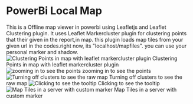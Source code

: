 # PowerBi Local Map
This is a Offline map viewer in powerbi using Leafletjs and Leaflet Clustering plugin.
It uses Leaflet Markercluster plugin for clustering points that their given in the report,in map.
this plugin loads map tiles from your given url in the codes.right now, its "localhost/mapfiles".
you can use your personal marker and shadow.
![Clustering Points in map with leaflet markercluster plugin](http://www.pmahdavi.ir/wp-content/uploads/2018/12/Screenshot-459.png)
Clustering Points in map with leaflet markercluster plugin
![zooming in to see the points](http://www.pmahdavi.ir/wp-content/uploads/2018/12/Screenshot-460.png)
zooming in to see the points
![Turning off clusters to see the raw map](http://www.pmahdavi.ir/wp-content/uploads/2018/12/Screenshot-463.png)
Turning off clusters to see the raw map
![Clicking to see the tooltip](http://www.pmahdavi.ir/wp-content/uploads/2018/12/Screenshot-462.png)
Clicking to see the tooltip
![Map Tiles in a server with custom marker](http://www.pmahdavi.ir/wp-content/uploads/2018/12/Screenshot-453.png)
Map Tiles in a server with custom marker
